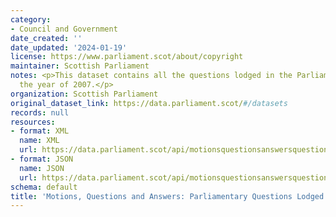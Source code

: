 ```yaml
---
category:
- Council and Government
date_created: ''
date_updated: '2024-01-19'
license: https://www.parliament.scot/about/copyright
maintainer: Scottish Parliament
notes: <p>This dataset contains all the questions lodged in the Parliament during
  the year of 2007.</p>
organization: Scottish Parliament
original_dataset_link: https://data.parliament.scot/#/datasets
records: null
resources:
- format: XML
  name: XML
  url: https://data.parliament.scot/api/motionsquestionsanswersquestions?year=2007
- format: JSON
  name: JSON
  url: https://data.parliament.scot/api/motionsquestionsanswersquestions?year=2007
schema: default
title: 'Motions, Questions and Answers: Parliamentary Questions Lodged (2007)'
---
```


